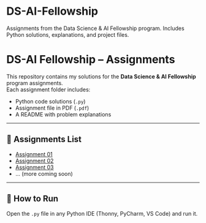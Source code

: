 # DS-AI-Fellowship
Assignments from the Data Science &amp; AI Fellowship program. Includes Python solutions, explanations, and project files.

# DS-AI Fellowship – Assignments

This repository contains my solutions for the **Data Science & AI Fellowship** program assignments.  
Each assignment folder includes:
- Python code solutions (`.py`)
- Assignment file in PDF (`.pdf`)
- A README with problem explanations

---

## 📂 Assignments List

- [Assignment 01](./Assignment-01)
- [Assignment 02](./Assignment-02)
- [Assignment 03](./Assignment-03)
- ... (more coming soon)

---

## 🚀 How to Run

Open the `.py` file in any Python IDE (Thonny, PyCharm, VS Code) and run it.


